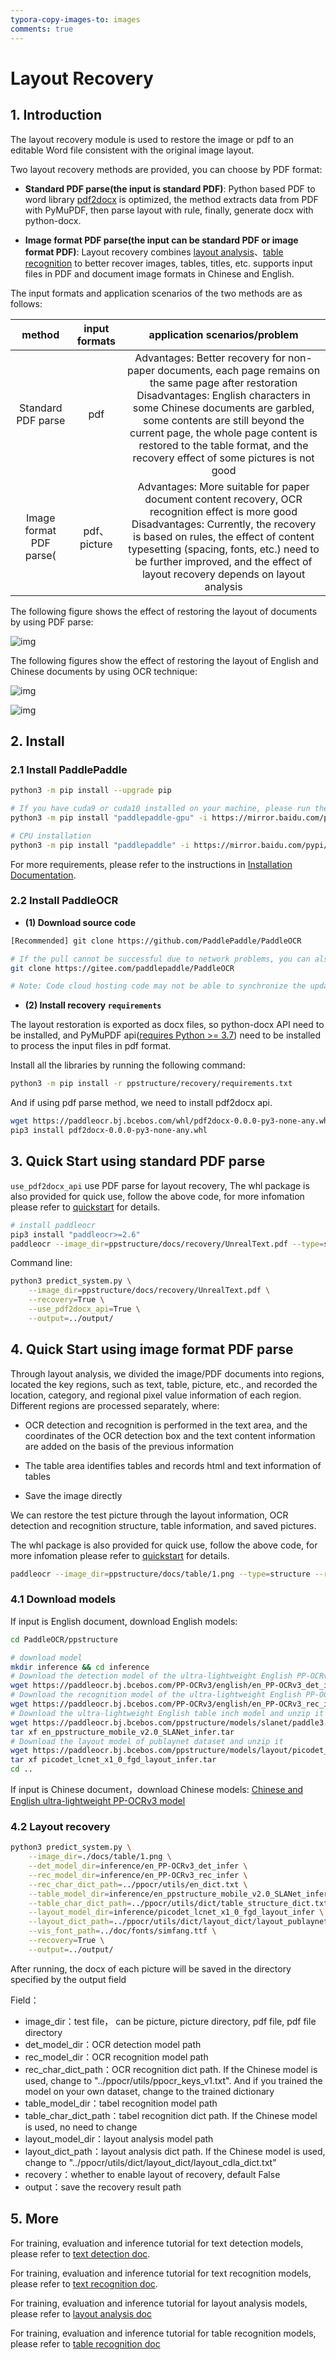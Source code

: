 ```yaml
---
typora-copy-images-to: images
comments: true
---
```


# Layout Recovery

## 1. Introduction

The layout recovery module is used to restore the image or pdf to an
editable Word file consistent with the original image layout.

Two layout recovery methods are provided, you can choose by PDF format:

- **Standard PDF parse(the input is standard PDF)**: Python based PDF to word library [pdf2docx](https://github.com/dothinking/pdf2docx) is optimized, the method extracts data from PDF with PyMuPDF, then parse layout with rule, finally, generate docx with python-docx.

- **Image format PDF parse(the input can be standard PDF or image format PDF)**: Layout recovery combines [layout analysis](./train_layout.en.md)、[table recognition](./train_table.en.md) to better recover images, tables, titles, etc. supports input files in PDF and document image formats in Chinese and English.

The input formats and application scenarios of the two methods are as follows:

|  method   | input formats |                      application scenarios/problem                       |
| :-----: | :----------: | :----------------------------------------------------------: |
| Standard PDF parse |     pdf      | Advantages: Better recovery for non-paper documents, each page remains on the same page after restoration<br>Disadvantages: English characters in some Chinese documents are garbled, some contents are still beyond the current page, the whole page content is restored to the table format, and the recovery effect of some pictures is not good |
| Image format PDF parse( |  pdf、picture   | Advantages: More suitable for paper document content recovery,  OCR recognition effect is more good<br>Disadvantages: Currently, the recovery is based on rules, the effect of content typesetting (spacing, fonts, etc.) need to be further improved, and the effect of layout recovery depends on layout analysis |

The following figure shows the effect of restoring the layout of documents by using PDF parse:

![img](./images/195319840-68fc60ec-ea66-4095-b734-0ec115860341.png)

The following figures show the effect of restoring the layout of English and Chinese documents by using OCR technique:

![img](./images/recovery-20240708091126891.jpg)

![img](./images/recovery_ch.jpg)

## 2. Install

### 2.1 Install PaddlePaddle

```bash linenums="1"
python3 -m pip install --upgrade pip

# If you have cuda9 or cuda10 installed on your machine, please run the following command to install
python3 -m pip install "paddlepaddle-gpu" -i https://mirror.baidu.com/pypi/simple

# CPU installation
python3 -m pip install "paddlepaddle" -i https://mirror.baidu.com/pypi/simple
````

For more requirements, please refer to the instructions in [Installation Documentation](https://www.paddlepaddle.org.cn/en/install/quick?docurl=/documentation/docs/en/install/pip/macos-pip_en.html).

### 2.2 Install PaddleOCR

- **(1) Download source code**

```bash linenums="1"
[Recommended] git clone https://github.com/PaddlePaddle/PaddleOCR

# If the pull cannot be successful due to network problems, you can also choose to use the hosting on the code cloud:
git clone https://gitee.com/paddlepaddle/PaddleOCR

# Note: Code cloud hosting code may not be able to synchronize the update of this github project in real time, there is a delay of 3 to 5 days, please use the recommended method first.
````

- **(2) Install recovery `requirements`**

The layout restoration is exported as docx files, so python-docx API need to be installed, and PyMuPDF api([requires Python >= 3.7](https://pypi.org/project/PyMuPDF/)) need to be installed to process the input files in pdf format.

Install all the libraries by running the following command:

```bash linenums="1"
python3 -m pip install -r ppstructure/recovery/requirements.txt
````

 And if using pdf parse method, we need to install pdf2docx api.

```bash linenums="1"
wget https://paddleocr.bj.bcebos.com/whl/pdf2docx-0.0.0-py3-none-any.whl
pip3 install pdf2docx-0.0.0-py3-none-any.whl
```

## 3. Quick Start using standard PDF parse

`use_pdf2docx_api` use PDF parse for layout recovery, The whl package is also provided  for quick use, follow the above code, for more infomation please refer to [quickstart](../quick_start.en.md) for details.

```bash linenums="1"
# install paddleocr
pip3 install "paddleocr>=2.6"
paddleocr --image_dir=ppstructure/docs/recovery/UnrealText.pdf --type=structure --recovery=true --use_pdf2docx_api=true
```

Command line:

```bash linenums="1"
python3 predict_system.py \
    --image_dir=ppstructure/docs/recovery/UnrealText.pdf \
    --recovery=True \
    --use_pdf2docx_api=True \
    --output=../output/
```

## 4. Quick Start using image format PDF parse

Through layout analysis, we divided the image/PDF documents into regions, located the key regions, such as text, table, picture, etc., and recorded the location, category, and regional pixel value information of each region. Different regions are processed separately, where:

- OCR detection and recognition is performed in the text area, and the coordinates of the OCR detection box and the text content information are added on the basis of the previous information

- The table area identifies tables and records html and text information of tables
- Save the image directly

We can restore the test picture through the layout information, OCR detection and recognition structure, table information, and saved pictures.

The whl package is also provided for quick use, follow the above code, for more infomation please refer to [quickstart](../quick_start.en.md) for details.

```bash linenums="1"
paddleocr --image_dir=ppstructure/docs/table/1.png --type=structure --recovery=true --lang='en'
```

### 4.1 Download models

If input is English document, download English models:

```bash linenums="1"
cd PaddleOCR/ppstructure

# download model
mkdir inference && cd inference
# Download the detection model of the ultra-lightweight English PP-OCRv3 model and unzip it
wget https://paddleocr.bj.bcebos.com/PP-OCRv3/english/en_PP-OCRv3_det_infer.tar && tar xf en_PP-OCRv3_det_infer.tar
# Download the recognition model of the ultra-lightweight English PP-OCRv3 model and unzip it
wget https://paddleocr.bj.bcebos.com/PP-OCRv3/english/en_PP-OCRv3_rec_infer.tar && tar xf en_PP-OCRv3_rec_infer.tar
# Download the ultra-lightweight English table inch model and unzip it
wget https://paddleocr.bj.bcebos.com/ppstructure/models/slanet/paddle3.0b2/en_ppstructure_mobile_v2.0_SLANet_infer.tar
tar xf en_ppstructure_mobile_v2.0_SLANet_infer.tar
# Download the layout model of publaynet dataset and unzip it
wget https://paddleocr.bj.bcebos.com/ppstructure/models/layout/picodet_lcnet_x1_0_fgd_layout_infer.tar
tar xf picodet_lcnet_x1_0_fgd_layout_infer.tar
cd ..
```

If input is Chinese document，download Chinese models:
[Chinese and English ultra-lightweight PP-OCRv3 model](../../ppocr/model_list.md)

### 4.2 Layout recovery

```bash linenums="1"
python3 predict_system.py \
    --image_dir=./docs/table/1.png \
    --det_model_dir=inference/en_PP-OCRv3_det_infer \
    --rec_model_dir=inference/en_PP-OCRv3_rec_infer \
    --rec_char_dict_path=../ppocr/utils/en_dict.txt \
    --table_model_dir=inference/en_ppstructure_mobile_v2.0_SLANet_infer \
    --table_char_dict_path=../ppocr/utils/dict/table_structure_dict.txt \
    --layout_model_dir=inference/picodet_lcnet_x1_0_fgd_layout_infer \
    --layout_dict_path=../ppocr/utils/dict/layout_dict/layout_publaynet_dict.txt \
    --vis_font_path=../doc/fonts/simfang.ttf \
    --recovery=True \
    --output=../output/
```

After running, the docx of each picture will be saved in the directory specified by the output field

Field：

- image_dir：test file， can be picture, picture directory, pdf file, pdf file directory
- det_model_dir：OCR detection model path
- rec_model_dir：OCR recognition model path
- rec_char_dict_path：OCR recognition dict path. If the Chinese model is used, change to "../ppocr/utils/ppocr_keys_v1.txt". And if you trained the model on your own dataset, change to the trained dictionary
- table_model_dir：tabel recognition model path
- table_char_dict_path：tabel recognition dict path. If the Chinese model is used, no need to change
- layout_model_dir：layout analysis model path
- layout_dict_path：layout analysis dict path. If the Chinese model is used, change to "../ppocr/utils/dict/layout_dict/layout_cdla_dict.txt"
- recovery：whether to enable layout of recovery, default False
- output：save the recovery result path

## 5. More

For training, evaluation and inference tutorial for text detection models, please refer to [text detection doc](../../ppocr/model_train/detection.en.md).

For training, evaluation and inference tutorial for text recognition models, please refer to [text recognition doc](../../ppocr/model_train/recognition.en.md).

For training, evaluation and inference tutorial for layout analysis models, please refer to [layout analysis doc](./train_layout.en.md)

For training, evaluation and inference tutorial for table recognition models, please refer to [table recognition doc](./train_table.en.md)
